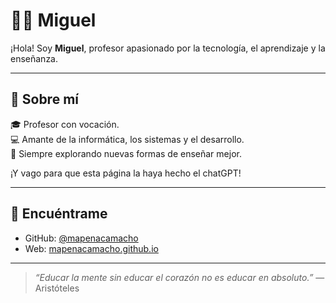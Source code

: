 # 👨‍🏫 Miguel

¡Hola! Soy **Miguel**, profesor apasionado por la tecnología, el aprendizaje y la enseñanza.

---

## 📘 Sobre mí

🎓 Profesor con vocación.  
💻 Amante de la informática, los sistemas y el desarrollo.  
🚀 Siempre explorando nuevas formas de enseñar mejor.

¡Y vago para que esta página la haya hecho el chatGPT!

---

## 🔗 Encuéntrame

- GitHub: [@mapenacamacho](https://github.com/mapenacamacho)
- Web: [mapenacamacho.github.io](https://mapenacamacho.github.io)

---

> *“Educar la mente sin educar el corazón no es educar en absoluto.”* — Aristóteles
